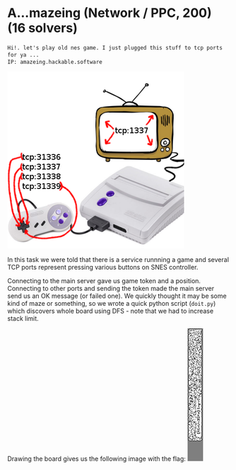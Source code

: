 # A...mazeing (Network / PPC, 200) (16 solvers)
	Hi!. let's play old nes game. I just plugged this stuff to tcp ports for ya ...
	IP: amazeing.hackable.software

![schematic](img.png)

In this task we were told that there is a service runnning a game
and several TCP ports represent pressing various buttons on SNES
controller.

Connecting to the main server gave us game token and a position.
Connecting to other ports and sending the token made the main server
send us an OK message (or failed one). We quickly thought it may be 
some kind of maze or something, so we wrote a quick python script
(`doit.py`) which discovers whole board using DFS - note that we had 
to increase stack limit.

Drawing the board gives us the following image with the flag:
![flag](flag.png)
